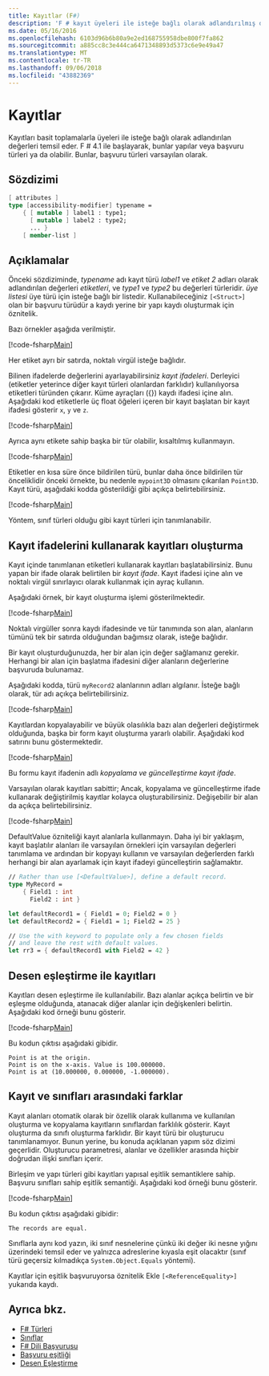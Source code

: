 ```yaml
---
title: Kayıtlar (F#)
description: 'F # kayıt üyeleri ile isteğe bağlı olarak adlandırılmış değerler basit toplamalarla nasıl temsil öğrenin.'
ms.date: 05/16/2016
ms.openlocfilehash: 6103d96b6b80a9e2ed168755958dbe800f7fa862
ms.sourcegitcommit: a885cc8c3e444ca6471348893d5373c6e9e49a47
ms.translationtype: MT
ms.contentlocale: tr-TR
ms.lasthandoff: 09/06/2018
ms.locfileid: "43882369"
---
```

# <a name="records"></a>Kayıtlar

Kayıtları basit toplamalarla üyeleri ile isteğe bağlı olarak adlandırılan değerleri temsil eder.  F # 4.1 ile başlayarak, bunlar yapılar veya başvuru türleri ya da olabilir.  Bunlar, başvuru türleri varsayılan olarak.

## <a name="syntax"></a>Sözdizimi

```fsharp
[ attributes ]
type [accessibility-modifier] typename =
    { [ mutable ] label1 : type1;
      [ mutable ] label2 : type2;
      ... }
    [ member-list ]
```

## <a name="remarks"></a>Açıklamalar

Önceki sözdiziminde, *typename* adı kayıt türü *label1* ve *etiket 2* adları olarak adlandırılan değerleri *etiketleri*, ve *type1* ve *type2* bu değerleri türleridir. *üye listesi* üye türü için isteğe bağlı bir listedir.  Kullanabileceğiniz `[<Struct>]` olan bir başvuru türüdür a kaydı yerine bir yapı kaydı oluşturmak için öznitelik.

Bazı örnekler aşağıda verilmiştir.

[!code-fsharp[Main](../../../samples/snippets/fsharp/lang-ref-1/snippet1901.fs)]

Her etiket ayrı bir satırda, noktalı virgül isteğe bağlıdır.

Bilinen ifadelerde değerlerini ayarlayabilirsiniz *kayıt ifadeleri*. Derleyici (etiketler yeterince diğer kayıt türleri olanlardan farklıdır) kullanılıyorsa etiketleri türünden çıkarır. Küme ayraçları ({}) kaydı ifadesi içine alın. Aşağıdaki kod etiketlerle üç float öğeleri içeren bir kayıt başlatan bir kayıt ifadesi gösterir `x`, `y` ve `z`.

[!code-fsharp[Main](../../../samples/snippets/fsharp/lang-ref-1/snippet1907.fs)]

Ayrıca aynı etikete sahip başka bir tür olabilir, kısaltılmış kullanmayın.

[!code-fsharp[Main](../../../samples/snippets/fsharp/lang-ref-1/snippet1903.fs)]

Etiketler en kısa süre önce bildirilen türü, bunlar daha önce bildirilen tür önceliklidir önceki örnekte, bu nedenle `mypoint3D` olmasını çıkarılan `Point3D`. Kayıt türü, aşağıdaki kodda gösterildiği gibi açıkça belirtebilirsiniz.

[!code-fsharp[Main](../../../samples/snippets/fsharp/lang-ref-1/snippet1908.fs)]

Yöntem, sınıf türleri olduğu gibi kayıt türleri için tanımlanabilir.

## <a name="creating-records-by-using-record-expressions"></a>Kayıt ifadelerini kullanarak kayıtları oluşturma

Kayıt içinde tanımlanan etiketleri kullanarak kayıtları başlatabilirsiniz. Bunu yapan bir ifade olarak belirtilen bir *kayıt ifade*. Kayıt ifadesi içine alın ve noktalı virgül sınırlayıcı olarak kullanmak için ayraç kullanın.

Aşağıdaki örnek, bir kayıt oluşturma işlemi gösterilmektedir.

[!code-fsharp[Main](../../../samples/snippets/fsharp/lang-ref-1/snippet1904.fs)]

Noktalı virgüller sonra kaydı ifadesinde ve tür tanımında son alan, alanların tümünü tek bir satırda olduğundan bağımsız olarak, isteğe bağlıdır.

Bir kayıt oluşturduğunuzda, her bir alan için değer sağlamanız gerekir. Herhangi bir alan için başlatma ifadesini diğer alanların değerlerine başvuruda bulunamaz.

Aşağıdaki kodda, türü `myRecord2` alanlarının adları algılanır. İsteğe bağlı olarak, tür adı açıkça belirtebilirsiniz.

[!code-fsharp[Main](../../../samples/snippets/fsharp/lang-ref-1/snippet1905.fs)]

Kayıtlardan kopyalayabilir ve büyük olasılıkla bazı alan değerleri değiştirmek olduğunda, başka bir form kayıt oluşturma yararlı olabilir. Aşağıdaki kod satırını bunu göstermektedir.

[!code-fsharp[Main](../../../samples/snippets/fsharp/lang-ref-1/snippet1906.fs)]

Bu formu kayıt ifadenin adlı *kopyalama ve güncelleştirme kayıt ifade*.

Varsayılan olarak kayıtları sabittir; Ancak, kopyalama ve güncelleştirme ifade kullanarak değiştirilmiş kayıtlar kolayca oluşturabilirsiniz. Değişebilir bir alan da açıkça belirtebilirsiniz.

[!code-fsharp[Main](../../../samples/snippets/fsharp/lang-ref-1/snippet1909.fs)]

DefaultValue özniteliği kayıt alanlarla kullanmayın. Daha iyi bir yaklaşım, kayıt başlatılır alanları ile varsayılan örnekleri için varsayılan değerleri tanımlama ve ardından bir kopyayı kullanın ve varsayılan değerlerden farklı herhangi bir alan ayarlamak için kayıt ifadeyi güncelleştirin sağlamaktır.

```fsharp
// Rather than use [<DefaultValue>], define a default record.
type MyRecord =
    { Field1 : int
      Field2 : int }

let defaultRecord1 = { Field1 = 0; Field2 = 0 }
let defaultRecord2 = { Field1 = 1; Field2 = 25 }

// Use the with keyword to populate only a few chosen fields
// and leave the rest with default values.
let rr3 = { defaultRecord1 with Field2 = 42 }
```

## <a name="pattern-matching-with-records"></a>Desen eşleştirme ile kayıtları

Kayıtları desen eşleştirme ile kullanılabilir. Bazı alanlar açıkça belirtin ve bir eşleşme olduğunda, atanacak diğer alanlar için değişkenleri belirtin. Aşağıdaki kod örneği bunu gösterir.

[!code-fsharp[Main](../../../samples/snippets/fsharp/lang-ref-1/snippet1910.fs)]

Bu kodun çıktısı aşağıdaki gibidir.

```
Point is at the origin.
Point is on the x-axis. Value is 100.000000.
Point is at (10.000000, 0.000000, -1.000000).
```

## <a name="differences-between-records-and-classes"></a>Kayıt ve sınıfları arasındaki farklar

Kayıt alanları otomatik olarak bir özellik olarak kullanıma ve kullanılan oluşturma ve kopyalama kayıtların sınıflardan farklılık gösterir. Kayıt oluşturma da sınıfı oluşturma farklıdır. Bir kayıt türü bir oluşturucu tanımlanamıyor. Bunun yerine, bu konuda açıklanan yapım söz dizimi geçerlidir. Oluşturucu parametresi, alanlar ve özellikler arasında hiçbir doğrudan ilişki sınıfları içerir.

Birleşim ve yapı türleri gibi kayıtları yapısal eşitlik semantiklere sahip. Başvuru sınıfları sahip eşitlik semantiği. Aşağıdaki kod örneği bunu gösterir.

[!code-fsharp[Main](../../../samples/snippets/fsharp/lang-ref-1/snippet1911.fs)]

Bu kodun çıktısı aşağıdaki gibidir:

```
The records are equal.
```

Sınıflarla aynı kod yazın, iki sınıf nesnelerine çünkü iki değer iki nesne yığını üzerindeki temsil eder ve yalnızca adreslerine kıyasla eşit olacaktır (sınıf türü geçersiz kılmadıkça `System.Object.Equals` yöntemi).

Kayıtlar için eşitlik başvuruyorsa öznitelik Ekle `[<ReferenceEquality>]` yukarıda kaydı.

## <a name="see-also"></a>Ayrıca bkz.

- [F# Türleri](fsharp-types.md)
- [Sınıflar](classes.md)
- [F# Dili Başvurusu](index.md)
- [Başvuru eşitliği](https://msdn.microsoft.com/visualfsharpdocs/conceptual/core.referenceequalityattribute-class-%5bfsharp%5d)
- [Desen Eşleştirme](pattern-matching.md)
